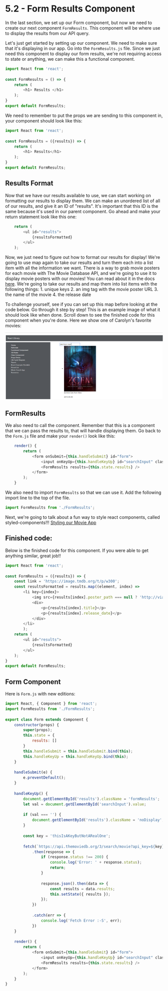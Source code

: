 # 5.2 - Form Results Component

In the last section, we set up our Form component, but now we need to create our next component `FormResults`. This component will be where use to display the results from our API query.

Let's just get started by setting up our component. We need to make sure that it's displaying in our app. Go into the `FormResults.js` file. Since we just need this component to display our form results, we're not requiring access to state or anything, we can make this a functional component.

```javascript
import React from 'react';

const FormResults = () => {
    return (
        <h1> Results </h1>
    );
}
export default FormResults;
```

We need to remember to put the props we are sending to this component in, your component should look like this:

```javascript
import React from 'react';

const FormResults = ({results}) => {
    return (
        <h1> Results</h1>
    );
}
export default FormResults;
```

## Results Format

Now that we have our results available to use, we can start working on formatting our results to display them. We can make an unordered list of all of our results, and give it an ID of "results". It's important that this ID is the same because it's used in our parent component. Go ahead and make your return statement look like this one:

```javascript
    return (
        <ul id="results">
            {resultsFormatted}
        </ul>
    );
```

Now, we just need to figure out how to format our results for display! We're going to use map again to take our results and turn them each into a list item with all the information we want. There is a way to grab movie posters for each movie with The Movie Database API, and we're going to use it to display movie posters with our movies! You can read about it in the docs [here](https://developers.themoviedb.org/3/getting-started/images). We're going to take our results and map them into list items with the following things: 1. unique keys 2. an img tag with the movie poster URL 3. the name of the movie 4. the release date

To challenge yourself, see if you can set up this map before looking at the code below. Go through it step by step! This is an example image of what it should look like when done. Scroll down to see the finished code for this component when you're done. Here we show one of Carolyn's favorite movies:

![beauty](../../.gitbook/assets/8.4.2-zombie-cats-from-mars.PNG)

## FormResults

We also need to call the component. Remember that this is a component that we can pass the results to, that will handle displaying them. Go back to the `Form.js` file and make your `render()` look like this:

```javascript
    render() {
        return (
            <form onSubmit={this.handleSubmit} id="form">
                <input onKeyUp={this.handleKeyUp} id="searchInput" className="searchBar" type="text" placeholder="Search a movie" required />
                <FormResults results={this.state.results} />
            </form>
        );
    }
```

We also need to import `FormResults` so that we can use it. Add the following import line to the top of the file.

```javascript
import FormResults from './FormResults';
```

Next, we're going to talk about a fun way to style react components, called styled-components!!! [Styling our Movie App](5.3-styled-components.md)

## Finished code:

Below is the finished code for this component. If you were able to get anything similar, great job!!

```javascript
import React from 'react';

const FormResults = ({results}) => {
    const link = 'https://image.tmdb.org/t/p/w300';
    const resultsFormatted = results.map((element, index) =>
        <li key={index}>
            <img src={results[index].poster_path === null ? 'http://via.placeholder.com/640x960' : `${link}${results[index].poster_path}`} alt={`${results[index].title} poster`} className="resultPoster" />
            <div>
                <p>{results[index].title}</p>
                <p>{results[index].release_date}</p>
            </div>
        </li>
        );
    return (
        <ul id="results">
            {resultsFormatted}
        </ul>
    );
}
export default FormResults;
```

## Form Component

Here is `Form.js` with new editions:

```javascript
import React, { Component } from 'react';
import FormResults from './FormResults';

export class Form extends Component {
    constructor(props) {
        super(props);
        this.state = {
            results: []
        }
        this.handleSubmit = this.handleSubmit.bind(this);
        this.handleKeyUp = this.handleKeyUp.bind(this);
    }

    handleSubmit(e) {
        e.preventDefault();
    }

    handleKeyUp() {
        document.getElementById('results').className = 'formResults';
        let val = document.getElementById('searchInput').value;

        if (val === '') {
            document.getElementById('results').className = 'noDisplay';
        }

        const key = 'thisIsAKeyButNotARealOne';

        fetch(`https://api.themoviedb.org/3/search/movie?api_key=${key}&language=en-US&query=${val}&page=1&include_adult=false`)
            .then(response => {
                if (response.status !== 200) {
                    console.log('Error: ' + response.status);
                    return;
                }

                response.json().then(data => {
                    const results = data.results;
                    this.setState({ results });
                });
            })

            .catch(err => {
                console.log('Fetch Error :-S', err);
            })
    }

    render() {
        return (
            <form onSubmit={this.handleSubmit} id="form">
                <input onKeyUp={this.handleKeyUp} id="searchInput" className="searchBar" type="text" placeholder="Search a movie" required />
                <FormResults results={this.state.results} />
            </form>
        );
    }
}
```

